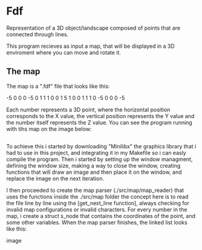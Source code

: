 # Fdf

Representation of a 3D object/landscape composed of points that are connected through lines.

This program recieves as input a map, that will be displayed in a 3D enviroment where you can move and rotate it.

## The map

The map is a ".fdf" file that looks like this:

-5 0 0 0 -5
0 1 1 1 0
0 1 5 1 0
0 1 1 1 0
-5 0 0 0 -5

Each number represents a 3D point, where the horizontal position corresponds to the X value, the vertical position represents the Y value and the number itself represents the Z value. You can see the program running with tihs map on the image below:

## 

To achieve this i started by downloading "Minilibx" the graphics library that i had to use in this project, and integrating it in my Makefile so i can easly compile the program. Then i started by setting up the window managment, defining the window size, making a way to close the window, creating functions that will draw an image and then place it on the window, and replace the image on the next iteration.

I then proceeded to create the map parser (./src/map/map_reader) that uses the functions inside the ./src/map folder the concept here is to read the file line by line using the [get_next_line function], always checking for invalid map configurations or invalid characters. For every number in the map, i create a struct s_node that contains the coordinates of the point, and some other variables. When the map parser finishes, the linked list looks like this:

image